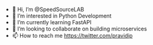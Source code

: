 - 👋 Hi, I’m @SpeedSourceLAB
- 👀 I’m interested in Python Development
- 🌱 I’m currently learning FastAPI
- 💞️ I’m looking to collaborate on building microservices
- 📫 How to reach me https://twitter.com/pravidip

<!---
SpeedSourceLAB/SpeedSourceLAB is a ✨ special ✨ repository because its `README.md` (this file) appears on your GitHub profile.
You can click the Preview link to take a look at your changes.
--->
